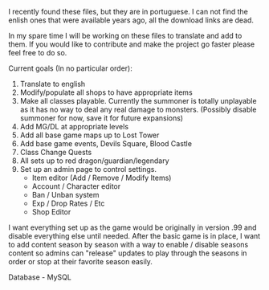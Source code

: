 I recently found these files, but they are in portuguese. I can not find the enlish ones that were available years ago, all the download links are dead. 

In my spare time I will be working on these files to translate and add to them. If you would like to contribute and make the project go faster please feel free to do so.

Current goals (In no particular order):
1) Translate to english
2) Modify/populate all shops to have appropriate items
3) Make all classes playable. Currently the summoner is totally unplayable as it has no way to deal any real damage to monsters. (Possibly disable summoner for now, save it for future expansions)
4) Add MG/DL at appropriate levels
5) Add all base game maps up to Lost Tower
6) Add base game events, Devils Square, Blood Castle
7) Class Change Quests
8) All sets up to red dragon/guardian/legendary
9) Set up an admin page to control settings.
	- Item editor (Add / Remove / Modify Items)
	- Account / Character editor
	- Ban / Unban system
	- Exp / Drop Rates / Etc
	- Shop Editor

I want everything set up as the game would be originally in version .99 and disable everything else until needed. After the basic game is in place, I want to add content season by season with a way to enable / disable seasons content so admins can "release" updates to play through the seasons in order or stop at their favorite season easily.



Database - MySQL
